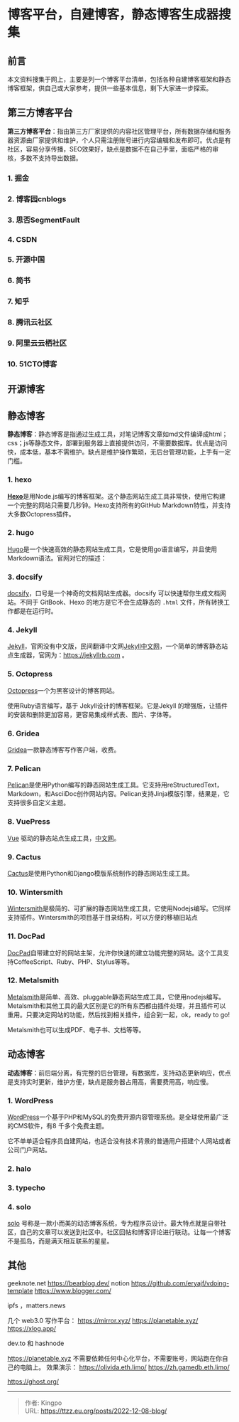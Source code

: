 # 博客平台，自建博客，静态博客生成器搜集


<!--more-->

## 前言

本文资料搜集于网上，主要是列一个博客平台清单，包括各种自建博客框架和静态博客框架，供自己或大家参考，提供一些基本信息，剩下大家进一步探索。

## 第三方博客平台

**第三方博客平台**：指由第三方厂家提供的内容社区管理平台，所有数据存储和服务器资源由厂家提供和维护，个人只需注册账号进行内容编辑和发布即可。优点是有社区，容易分享传播，SEO效果好，缺点是数据不在自己手里，面临严格的审核，多数不支持导出数据。

### 1. 掘金

### 2. 博客园cnblogs

### 3. 思否SegmentFault

### 4. CSDN

### 5. 开源中国

### 6. 简书

### 7. 知乎

### 8. 腾讯云社区

### 9. 阿里云云栖社区

### 10. 51CTO博客

## 开源博客


## 静态博客

**静态博客**：静态博客是指通过生成工具，对笔记博客文章如md文件编译成html；css；js等静态文件，部署到服务器上直接提供访问，不需要数据库。优点是访问快，成本低，基本不需维护。缺点是维护操作繁琐，无后台管理功能，上手有一定门槛。

### 1. hexo

[**Hexo**](https://hexo.io/)是用Node.js编写的博客框架。这个静态网站生成工具非常快，使用它构建一个完整的网站只需要几秒钟。Hexo支持所有的GitHub Markdown特性，并支持大多数Octopress插件。


### 2. hugo

[Hugo](http://gohugo.io/)是一个快速高效的静态网站生成工具，它是使用go语言编写，并且使用Markdown语法。官网对它的描述：


### 3. docsify

[docsify](https://docsify.js.org)，口号是一个神奇的文档网站生成器。docsify 可以快速帮你生成文档网站。不同于 GitBook、Hexo 的地方是它不会生成静态的 `.html` 文件，所有转换工作都是在运行时。


### 4. Jekyll

[Jekyll](https://jekyllrb.com)，官网没有中文版，民间翻译中文网[Jekyll中文网](https://www.jekyll.com.cn/)，一个简单的博客静态站点生成器，官网为：https://jekyllrb.com 。


### 5. Octopress

[Octopress](http://octopress.org)一个为黑客设计的博客网站。

使用Ruby语言编写，基于 Jekyll设计的博客框架。它是Jekyll 的增强版，让插件的安装和删除更加容易，更容易集成样式表、图片、字体等。


### 6. Gridea

[Gridea](https://gridea.dev/)一款静态博客写作客户端，收费。


### 7. Pelican

[Pelican](http://getpelican.com/)是使用Python编写的静态网站生成工具。它支持用reStructuredText，Markdown，和AsciiDoc创作网站内容。Pelican支持Jinja模版引擎，结果是，它支持很多自定义主题。


### 8. VuePress

[Vue](https://vuepress.vuejs.org/) 驱动的静态站点生成工具，[中文网](http://caibaojian.com/vuepress/)。


### 9. Cactus

[Cactus](https://github.com/koenbok/Cactus/)是使用Python和Django模版系统制作的静态网站生成工具。


### 10. Wintersmith

[Wintersmith](http://wintersmith.io/)是极简的、可扩展的静态网站生成工具，它使用Nodejs编写。它同样支持插件。Wintersmith的项目基于目录结构，可以方便的移植旧站点


### 11. DocPad

[DocPad](http://docpad.org/)自带建立好的网站主架，允许你快速的建立功能完整的网站。这个工具支持CoffeeScript、Ruby、PHP、Stylus等等。


### 12. Metalsmith

[Metalsmith](http://www.metalsmith.io/)是简单、高效、pluggable静态网站生成工具，它使用nodejs编写。Metalsmith和其他工具的最大区别是它的所有东西都由插件处理，并且插件可以重用。只要决定网站的功能，然后找到相关插件，组合到一起，ok，ready to go!

Metalsmith也可以生成PDF、电子书、文档等等。


## 动态博客

**动态博客**：前后端分离，有完整的后台管理，有数据库，支持动态更新响应，优点是支持实时更新，维护方便，缺点是服务器占用高，需要费用高，响应慢。

### 1. WordPress 

[WordPress](https://wordpress.org)一个基于PHP和MySQL的免费开源内容管理系统。是全球使用最广泛的CMS软件，有8 千多个免费主题。

它不单单适合程序员自建网站，也适合没有技术背景的普通用户搭建个人网站或者公司门户网站。


### 2. halo



### 3. typecho



### 4. solo

[solo](https://b3log.org/solo)
号称是一款小而美的动态博客系统，专为程序员设计。最大特点就是自带社区，自己的文章可以发送到社区中。社区回帖和博客评论进行联动。让每一个博客不是孤岛，而是满天相互联系的星星。


## 其他
geeknote.net
https://bearblog.dev/
notion
https://github.com/eryajf/vdoing-template 
https://www.blogger.com/

ipfs ，matters.news 

几个 web3.0 写作平台：
https://mirror.xyz/
https://planetable.xyz/
https://xlog.app/

dev.to 和 hashnode

https://planetable.xyz
不需要依赖任何中心化平台，不需要账号，网站跑在你自己的电脑上。
效果演示：
https://olivida.eth.limo/
https://zh.gamedb.eth.limo/


https://ghost.org/






---

> 作者: Kingpo  
> URL: https://ttzz.eu.org/posts/2022-12-08-blog/  

